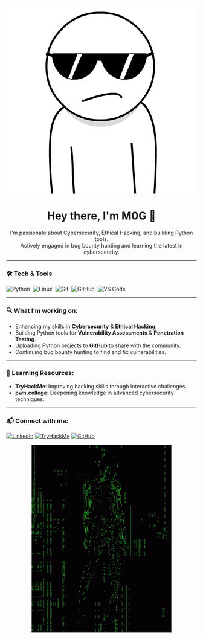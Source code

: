 <p align="center">
  <img src="https://github.com/thexM0G/thexM0G/blob/main/cool.gif" alt="Welcome Guys " />
</p>

<h1 align="center">Hey there, I'm M0G 👋</h1>

<p align="center">
  I'm passionate about Cybersecurity, Ethical Hacking, and building Python tools. <br/>
  Actively engaged in bug bounty hunting and learning the latest in cybersecurity.
</p>

---

### 🛠 Tech & Tools
![Python](https://img.shields.io/badge/-Python-333333?style=flat&logo=python)&nbsp;
![Linux](https://img.shields.io/badge/-Linux-333333?style=flat&logo=linux)&nbsp;
![Git](https://img.shields.io/badge/-Git-333333?style=flat&logo=git)&nbsp;
![GitHub](https://img.shields.io/badge/-GitHub-333333?style=flat&logo=github)&nbsp;
![VS Code](https://img.shields.io/badge/-VS%20Code-333333?style=flat&logo=visual-studio-code)&nbsp;

---

### 🔍 What I’m working on:
- Enhancing my skills in **Cybersecurity** & **Ethical Hacking**.
- Building Python tools for **Vulnerability Assessments** & **Penetration Testing**.
- Uploading Python projects to **GitHub** to share with the community.
- Continuing bug bounty hunting to find and fix vulnerabilities.

---

### 🌱 Learning Resources:
- **TryHackMe**: Improving hacking skills through interactive challenges.
- **pwn.college**: Deepening knowledge in advanced cybersecurity techniques.

---

### 📬 Connect with me:
[![LinkedIn](https://img.shields.io/badge/-LinkedIn-0077B5?style=flat&logo=linkedin)](https://www.linkedin.com/in/lakshay-jain-906321329/)
[![TryHackMe](https://img.shields.io/badge/-TryHackMe-333333?style=flat&logo=tryhackme)](https://tryhackme.com/r/p/M0G)
[![GitHub](https://img.shields.io/badge/-GitHub-333333?style=flat&logo=github)](https://github.com/thexM0G)

<p align="center">
  <img src="https://github.com/thexM0G/thexM0G/blob/main/hacking-hacker.gif" alt="Footer Banner" />
</p>

